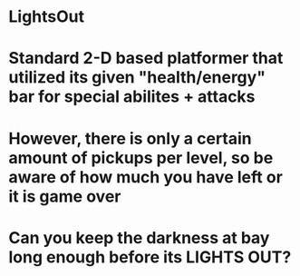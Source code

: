 # LightsOut

# Standard 2-D based platformer that utilized its given "health/energy" bar for special abilites + attacks
# However, there is only a certain amount of pickups per level, so be aware of how much you have left or it is game over
# Can you keep the darkness at bay long enough before its LIGHTS OUT?
